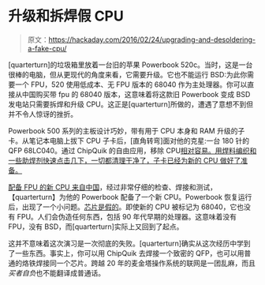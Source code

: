 # 升级和拆焊假 CPU

> 原文：<https://hackaday.com/2016/02/24/upgrading-and-desoldering-a-fake-cpu/>

[quarterturn]的垃圾箱里放着一台旧的苹果 Powerbook 520c。当时，这是一台很棒的电脑，但从更现代的角度来看，它需要升级。它也不能运行 BSD:为此你需要一个 FPU，520 使用低成本、无 FPU 版本的 68040 作为主处理器。你可以直接从中国购买带 fpu 的 68040 版本，这意味着将这款旧 Powerbook 变成 BSD 发电站只需要拆焊和升级 CPU。这正是[quarterturn]所做的，遭遇了意想不到但并不令人惊讶的挫折。

Powerbook 500 系列的主板设计巧妙，带有用于 CPU 本身和 RAM 升级的子卡。从笔记本电脑上拔下 CPU 子卡后，[直角转弯]面对他的克星:一台 180 针的 QFP 68LC040。通过 ChipQuik 的自由应用，移除 CPU[相对容易。用焊料编织和一些助焊剂快速点击几下，一切都清理干净了，子卡已经为新的 CPU 做好了准备。](https://hackaday.io/project/9150-68040-upgrade-for-powerbook-520c/log/30449-680lc040-removal)

[配备 FPU 的新 CPU 来自中国](https://hackaday.io/project/9150-68040-upgrade-for-powerbook-520c/log/30827-68040-has-arrived)，经过非常仔细的检查、焊接和测试，【quarterturn】为他的 Powerbook 配备了一个新 CPU。Powerbook 恢复运行后，出现了一个小问题。[芯片是假的](https://hackaday.io/project/9150-68040-upgrade-for-powerbook-520c/log/32305-fake)。即使新的 CPU 被标记为 68040，它也没有 FPU。人们会伪造任何东西，包括 90 年代早期的处理器。这意味着没有 FPU，没有 BSD，而[quarterturn]实际上又回到了起点。

这并不意味着这次演习是一次彻底的失败。[quarterturn]确实从这次经历中学到了一些东西。事实上，你可以用 ChipQuik 去焊接一个致密的 QFP，也可以用普通的烙铁焊接同一个芯片。跨越 20 年的麦金塔操作系统的联网是一团乱麻，而且*买者自负*也不能翻译成普通话。
